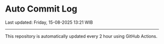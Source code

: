 # Auto Commit Log

Last updated: Friday, 15-08-2025 13:21 WIB

---

This repository is automatically updated every 2 hour using GitHub Actions.

